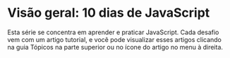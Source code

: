 # Visão geral: 10 dias de JavaScript

Esta série se concentra em aprender e praticar JavaScript. Cada desafio vem com um artigo tutorial, e você pode visualizar esses artigos clicando na guia Tópicos na parte superior ou no ícone do artigo no menu à direita.